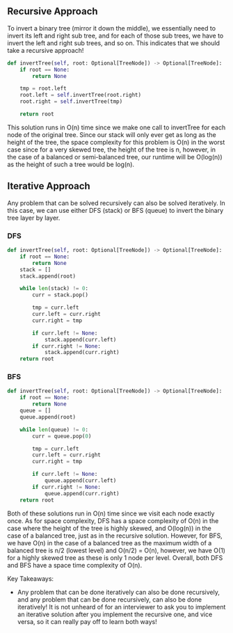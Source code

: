 ## Recursive Approach
To invert a binary tree (mirror it down the middle), we essentially need to invert its left and right sub tree, and for each of those sub trees, we have to invert the left and right sub trees, and so on. This indicates that we should take a recursive approach!
``` python
def invertTree(self, root: Optional[TreeNode]) -> Optional[TreeNode]:
	if root == None:
		return None

	tmp = root.left
	root.left = self.invertTree(root.right)
	root.right = self.invertTree(tmp)

	return root
```
This solution runs in O(n) time since we make one call to invertTree for each node of the original tree. Since our stack will only ever get as long as the height of the tree, the space complexity for this problem is O(n) in the worst case since for a very skewed tree, the height of the tree is n, however, in the case of a balanced or semi-balanced tree, our runtime will be O(log(n)) as the height of such a tree would be log(n).
## Iterative Approach
Any problem that can be solved recursively can also be solved iteratively. In this case, we can use either DFS (stack) or BFS (queue) to invert the binary tree layer by layer.
### DFS
``` python
def invertTree(self, root: Optional[TreeNode]) -> Optional[TreeNode]:
	if root == None:
		return None
	stack = []
	stack.append(root)

	while len(stack) != 0:
		curr = stack.pop()

		tmp = curr.left
		curr.left = curr.right
		curr.right = tmp

		if curr.left != None:
			stack.append(curr.left)
		if curr.right != None:
			stack.append(curr.right)
	return root
```
### BFS
``` python
def invertTree(self, root: Optional[TreeNode]) -> Optional[TreeNode]:
	if root == None:
		return None
	queue = []
	queue.append(root)

	while len(queue) != 0:
		curr = queue.pop(0)

		tmp = curr.left
		curr.left = curr.right
		curr.right = tmp

		if curr.left != None:
			queue.append(curr.left)
		if curr.right != None:
			queue.append(curr.right)
	return root
```
Both of these solutions run in O(n) time since we visit each node exactly once. As for space complexity, DFS has a space complexity of O(n) in the case where the height of the tree is highly skewed, and O(log(n)) in the case of a balanced tree, just as in the recursive solution. However, for BFS, we have O(n) in the case of a balanced tree as the maximum width of a balanced tree is n/2 (lowest level) and O(n/2) = O(n), however, we have O(1) for a highly skewed tree as these is only 1 node per level. Overall, both DFS and BFS have a space time complexity of O(n).

Key Takeaways:
- Any problem that can be done iteratively can also be done recursively, and any problem that can be done recursively, can also be done iteratively! It is not unheard of for an interviewer to ask you to implement an iterative solution after you implement the recursive one, and vice versa, so it can really pay off to learn both ways!